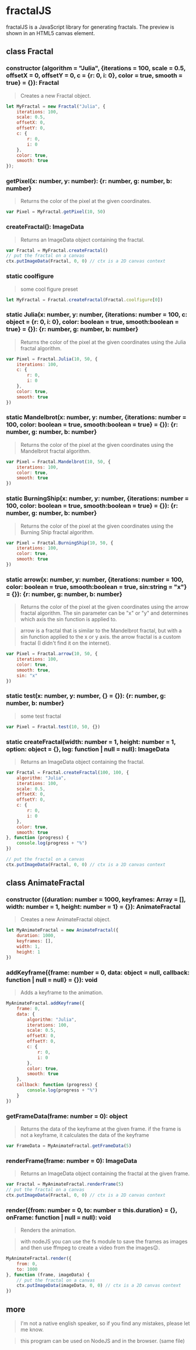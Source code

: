 # fractalJS
fractalJS is a JavaScript library for generating fractals. The preview is shown in an HTML5 canvas element.

## class Fractal
### constructor (algorithm = "Julia", {iterations = 100, scale = 0.5, offsetX = 0, offsetY = 0, c = {r: 0, i: 0}, color = true, smooth = true} = {}): Fractal
> Creates a new Fractal object.

```js
let MyFractal = new Fractal("Julia", {
    iterations: 100,
    scale: 0.5,
    offsetX: 0,
    offsetY: 0,
    c: {
        r: 0,
        i: 0
    },
    color: true,
    smooth: true
});
```

### getPixel(x: number, y: number): {r: number, g: number, b: number}
> Returns the color of the pixel at the given coordinates.

```js
var Pixel = MyFractal.getPixel(10, 50)
```

### createFractal(): ImageData
> Returns an ImageData object containing the fractal.

```js
var Fractal = MyFractal.createFractal()
// put the fractal on a canvas
ctx.putImageData(Fractal, 0, 0) // ctx is a 2D canvas context
```

### static coolfigure
> some cool figure preset

```js
let MyFractal = Fractal.createFractal(Fractal.coolfigure[0])
```

### static Julia(x: number, y: number, {iterations: number = 100, c: object = {r: 0, i: 0}, color: boolean = true, smooth:boolean = true} = {}): {r: number, g: number, b: number}
> Returns the color of the pixel at the given coordinates using the Julia fractal algorithm.

```js
var Pixel = Fractal.Julia(10, 50, {
    iterations: 100,
    c: {
        r: 0,
        i: 0
    },
    color: true,
    smooth: true
})
```

### static Mandelbrot(x: number, y: number, {iterations: number = 100, color: boolean = true, smooth:boolean = true} = {}): {r: number, g: number, b: number}
> Returns the color of the pixel at the given coordinates using the Mandelbrot fractal algorithm.

```js
var Pixel = Fractal.Mandelbrot(10, 50, {
    iterations: 100,
    color: true,
    smooth: true
})
```

### static BurningShip(x: number, y: number, {iterations: number = 100, color: boolean = true, smooth:boolean = true} = {}): {r: number, g: number, b: number}
> Returns the color of the pixel at the given coordinates using the Burning Ship fractal algorithm.

```js
var Pixel = Fractal.BurningShip(10, 50, {
    iterations: 100,
    color: true,
    smooth: true
})
```

### static arrow(x: number, y: number, {iterations: number = 100, color: boolean = true, smooth:boolean = true, sin:string = "x"} = {}): {r: number, g: number, b: number}
> Returns the color of the pixel at the given coordinates using the arrow fractal algorithm. The sin parameter can be "x" or "y" and determines which axis the sin function is applied to.

> arrow is a fractal that is similar to the Mandelbrot fractal, but with a sin function applied to the x or y axis. the arrow fractal is a custom fractal (I didn't find it on the internet).

```js
var Pixel = Fractal.arrow(10, 50, {
    iterations: 100,
    color: true,
    smooth: true,
    sin: "x"
})
```

### static test(x: number, y: number, {} = {}): {r: number, g: number, b: number}
> some test fractal

```js
var Pixel = Fractal.test(10, 50, {})
```

### static createFractal(width: number = 1, height: number = 1, option: object = {}, log: function | null = null): ImageData
> Returns an ImageData object containing the fractal.

```js
var Fractal = Fractal.createFractal(100, 100, {
    algorithm: "Julia",
    iterations: 100,
    scale: 0.5,
    offsetX: 0,
    offsetY: 0,
    c: {
        r: 0,
        i: 0
    },
    color: true,
    smooth: true
}, function (progress) {
    console.log(progress + "%")
})

// put the fractal on a canvas
ctx.putImageData(Fractal, 0, 0) // ctx is a 2D canvas context
```

## class AnimateFractal
### constructor ({duration: number = 1000, keyframes: Array = [], width: number = 1, height: number = 1} = {}): AnimateFractal
> Creates a new AnimateFractal object.

```js
let MyAnimateFractal = new AnimateFractal({
    duration: 1000,
    keyframes: [],
    width: 1,
    height: 1
})
```

### addKeyframe({frame: number = 0, data: object = null, callback: function | null = null} = {}): void
> Adds a keyframe to the animation.

```js
MyAnimateFractal.addKeyframe({
    frame: 0,
    data: {
        algorithm: "Julia",
        iterations: 100,
        scale: 0.5,
        offsetX: 0,
        offsetY: 0,
        c: {
            r: 0,
            i: 0
        },
        color: true,
        smooth: true
    },
    callback: function (progress) {
        console.log(progress + "%")
    }
})
```

### getFrameData(frame: number = 0): object
> Returns the data of the keyframe at the given frame. if the frame is not a keyframe, it calculates the data of the keyframe

```js
var FrameData = MyAnimateFractal.getFrameData(5)
```

### renderFrame(frame: number = 0): ImageData
> Returns an ImageData object containing the fractal at the given frame.

```js
var Fractal = MyAnimateFractal.renderFrame(5)
// put the fractal on a canvas
ctx.putImageData(Fractal, 0, 0) // ctx is a 2D canvas context
```

### render({from: number = 0, to: number = this.duration} = {}, onFrame: function | null = null): void
> Renders the animation.

> with nodeJS you can use the fs module to save the frames as images and then use ffmpeg to create a video from the images😉.

```js
MyAnimateFractal.render({
    from: 0,
    to: 1000
}, function (frame, imageData) {
    // put the fractal on a canvas
    ctx.putImageData(imageData, 0, 0) // ctx is a 2D canvas context
})
```

## more
> I'm not a native english speaker, so if you find any mistakes, please let me know.

> this program can be used on NodeJS and in the browser. (same file)